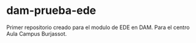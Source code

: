# dam-prueba-ede
Primer repositorio creado para el modulo de EDE en DAM. Para el centro Aula Campus Burjassot.
